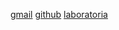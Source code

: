 [gmail](http://www.gmail.com)
[github](https://github.com/monicamun/GDL002-md-links)
[laboratoria](https://lms.laboratoria.la/cohorts/gdl-2019-01-bc-core-gdl-002/courses/javascript/11-testing/02-frameworks)